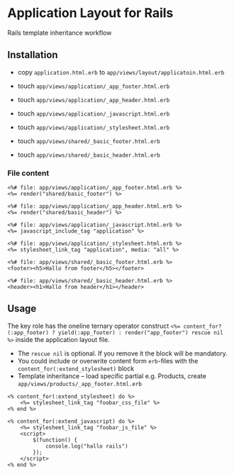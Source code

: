 # Application Layout for Rails

Rails template inheritance workflow

## Installation

* copy `application.html.erb` to `app/views/layout/applicatoin.html.erb`
* touch `app/views/application/_app_footer.html.erb`
* touch `app/views/application/_app_header.html.erb`
* touch `app/views/application/_javascript.html.erb`
* touch `app/views/application/_stylesheet.html.erb`

* touch `app/views/shared/_basic_footer.html.erb`
* touch `app/views/shared/_basic_header.html.erb`

### File content

```erb
<%# file: app/views/application/_app_footer.html.erb %>
<%= render("shared/basic_footer") %>
```

```erb
<%# file: app/views/application/_app_header.html.erb %>
<%= render("shared/basic_header") %>
```

```erb
<%# file: app/views/application/_javascript.html.erb %>
<%= javascript_include_tag "application" %>
```

```erb
<%# file: app/views/application/_stylesheet.html.erb %>
<%= stylesheet_link_tag "application", media: "all" %>
```

```erb
<%# file: app/views/shared/_basic_footer.html.erb %>
<footer><h5>Hallo from footer</h5></footer>
```

```erb
<%# file: app/views/shared/_basic_header.html.erb %>
<header><h1>Hallo from header</h1></header>
```

## Usage

The key role has the oneline ternary operator construct `<%= content_for?(:app_footer) ? yield(:app_footer) : render("app_footer") rescue nil %>` inside the application layout file.

- The `rescue nil` is optional. If you remove it the block will be mandatory. 
- You could include or overwrite content form `erb`-files with the `content_for(:extend_stylesheet)` block
- Template inheritance – load specific partial e.g. Products, create `app/views/products/_app_footer.html.erb`


```erb
<% content_for(:extend_stylesheet) do %>
	<%= stylesheet_link_tag "foobar_css_file" %>
<% end %>
```

```erb
<% content_for(:extend_javascript) do %>
	<%= stylesheet_link_tag "foobar_js_file" %>
	<script>
		$(function() {
			console.log("hallo rails")
		});
	</script>
<% end %>
```